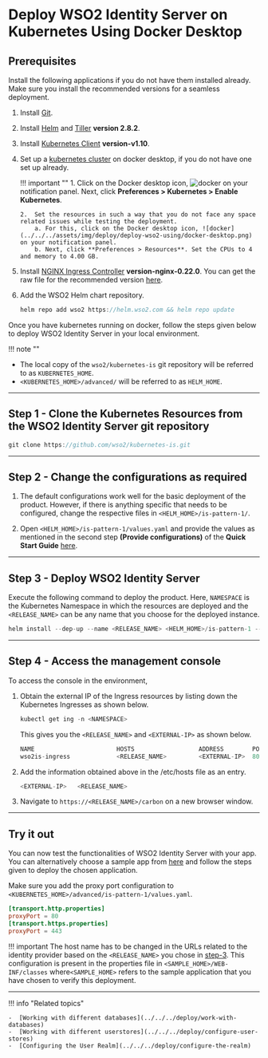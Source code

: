 # Deploy WSO2 Identity Server on Kubernetes Using Docker Desktop 

## Prerequisites

Install the following applications if you do not have them installed already. Make sure you install the recommended versions for a seamless deployment. 

1.  Install [Git](https://git-scm.com/book/en/v2/Getting-Started-Installing-Git). 

2.  Install [Helm](https://v2.helm.sh/docs/using_helm/#installing-helm) and [Tiller](https://v2.helm.sh/docs/using_helm/#installing-tiller) **version 2.8.2**.

3.  Install [Kubernetes Client](https://kubernetes.io/docs/tasks/tools/install-kubectl/) **version-v1.10**. 

4.  Set up a [kubernetes cluster](https://www.docker.com/products/docker-desktop) on docker desktop, if you do not have one set up already. 

	!!! important ""
		1.	Click on the Docker desktop icon, ![docker](../../../assets/img/deploy/deploy-wso2-using/docker-desktop.png) on your notification panel. 
		Next, click **Preferences > Kubernetes > Enable Kubernetes**.  

		2.	Set the resources in such a way that you do not face any space related issues while testing the deployment. 
			a. For this, click on the Docker desktop icon, ![docker](../../../assets/img/deploy/deploy-wso2-using/docker-desktop.png) on your notification panel. 
			b. Next, click **Preferences > Resources**. Set the CPUs to 4 and memory to 4.00 GB.  
		

5.  Install [NGINX Ingress Controller](https://kubernetes.github.io/ingress-nginx/deploy/) **version-nginx-0.22.0**. You can get the raw file for the recommended version [here](https://github.com/kubernetes/ingress-nginx/releases/tag/nginx-0.22.0).

6.  Add the WSO2 Helm chart repository.

	```java
	helm repo add wso2 https://helm.wso2.com && helm repo update
	```

Once you have kubernetes running on docker, follow the steps given below to deploy WSO2 Identity Server in your local environment. 

!!! note ""
-	The local copy of the `wso2/kubernetes-is` git repository will be referred to as `KUBERNETES_HOME`.
-	`<KUBERNETES_HOME>/advanced/` will be referred to as `HELM_HOME`.

---

## Step 1 - Clone the Kubernetes Resources from the WSO2 Identity Server git repository

```java
git clone https://github.com/wso2/kubernetes-is.git
```

---

## Step 2 - Change the configurations as required 

1.	The default configurations work well for the basic deployment of the product. However, if there is anything specific that needs to be configured, change the respective files in `<HELM_HOME>/is-pattern-1/`. 

2.	 Open `<HELM_HOME>/is-pattern-1/values.yaml` and provide the values as mentioned in the second step **(Provide configurations)** of the **Quick Start Guide** [here](https://hub.helm.sh/charts/wso2/is-pattern-1).

---

## Step 3 - Deploy WSO2 Identity Server

Execute the following command to deploy the product. Here, `NAMESPACE` is the Kubernetes Namespace in which the resources are deployed and the `<RELEASE_NAME>` can be any name that you choose for the deployed instance. 

```java
helm install --dep-up --name <RELEASE_NAME> <HELM_HOME>/is-pattern-1 --namespace <NAMESPACE>
```

---

## Step 4 - Access the management console

To access the console in the environment,

1.	Obtain the external IP of the Ingress resources by listing down the Kubernetes Ingresses as shown below. 

	```java
	kubectl get ing -n <NAMESPACE>
	```
	This gives you the `<RELEASE_NAME>` and `<EXTERNAL-IP>` as shown below. 

	```java 
	NAME                       HOSTS                  ADDRESS        PORTS     AGE
	wso2is-ingress             <RELEASE_NAME>         <EXTERNAL-IP>  80, 443   3m
	```

2.	Add the information obtained above in the /etc/hosts file as an entry. 

	```java
	<EXTERNAL-IP>	<RELEASE_NAME>
	```

3.	Navigate to `https://<RELEASE_NAME>/carbon` on a new browser window.

---

## Try it out 

You can now test the functionalities of WSO2 Identity Server with your app. You can alternatively choose a sample app from [here](../../../quick-starts/overview) and follow the steps given to deploy the chosen application. 

Make sure you add the proxy port configuration to `<KUBERNETES_HOME>/advanced/is-pattern-1/values.yaml`. 

```toml
[transport.http.properties]
proxyPort = 80
[transport.https.properties]
proxyPort = 443
```

!!! important 
	The host name has to be changed in the URLs related to the identity provider based on the `<RELEASE_NAME>` you chose in [step-3](#step-3-deploy-wso2-identity-server). This configuration is present in the properties file in `<SAMPLE_HOME>/WEB-INF/classes` where`<SAMPLE_HOME>` refers to the sample application that you have chosen to verify this deployment. 

---

!!! info "Related topics"

    -  [Working with different databases](../../../deploy/work-with-databases)
    -  [Working with different userstores](../../../deploy/configure-user-stores)
    -  [Configuring the User Realm](../../../deploy/configure-the-realm)

